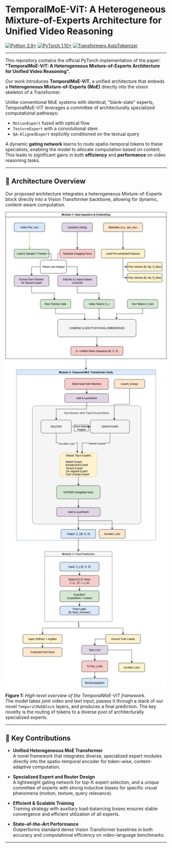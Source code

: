 # TemporalMoE-ViT: A Heterogeneous Mixture-of-Experts Architecture for Unified Video Reasoning

[![Python 3.9+](https://img.shields.io/badge/python-3.9+-blue.svg)](https://www.python.org/downloads/release/python-390/)
[![PyTorch 1.10+](https://img.shields.io/badge/pytorch-1.10%2B-EE4C2C.svg)](https://pytorch.org/get-started/locally/)
[![Transformers AutoTokenizer](https://img.shields.io/badge/Transformers-AutoTokenizer-44A8B3.svg)](https://huggingface.co/docs/transformers/main_classes/tokenizer)

---

This repository contains the official PyTorch implementation of the paper:  
**"TemporalMoE-ViT: A Heterogeneous Mixture-of-Experts Architecture for Unified Video Reasoning".**

Our work introduces **TemporalMoE-ViT**, a unified architecture that embeds a **Heterogeneous Mixture-of-Experts (MoE)** directly into the vision skeleton of a Transformer.  

Unlike conventional MoE systems with identical, "blank-slate" experts, TemporalMoE-ViT leverages a committee of architecturally specialized computational pathways:

- `MotionExpert` fused with optical flow  
- `TextureExpert` with a convolutional stem  
- `QA-AlignedExpert` explicitly conditioned on the textual query  

A dynamic **gating network** learns to route spatio-temporal tokens to these specialists, enabling the model to allocate computation based on content. This leads to significant gains in both **efficiency** and **performance** on video reasoning tasks.

---

## 📐 Architecture Overview

Our proposed architecture integrates a heterogeneous Mixture-of-Experts block directly into a Vision Transformer backbone, allowing for dynamic, content-aware computation.

<p align="center">
  <img src="moevit_architecture.jpg" width="800">
</p>

**Figure 1:** *High-level overview of the TemporalMoE-ViT framework.*  
The model takes joint video and text input, passes it through a stack of our novel `TemporalMoEBlock` layers, and produces a final prediction. The key novelty is the routing of tokens to a diverse pool of architecturally specialized experts.

---

## 🚀 Key Contributions

- **Unified Heterogeneous MoE Transformer**  
  A novel framework that integrates diverse, specialized expert modules directly into the spatio-temporal encoder for token-wise, content-adaptive computation.

- **Specialized Expert and Router Design**  
  A lightweight gating network for top-K expert selection, and a unique committee of experts with strong inductive biases for specific visual phenomena (motion, texture, query relevance).

- **Efficient & Scalable Training**  
  Training strategy with auxiliary load-balancing losses ensures stable convergence and efficient utilization of all experts.

- **State-of-the-Art Performance**  
  Outperforms standard dense Vision Transformer baselines in both accuracy and computational efficiency on video-language benchmarks.

---
